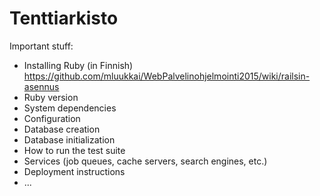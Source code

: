# Tenttiarkisto

Important stuff:
- Installing Ruby (in Finnish)
https://github.com/mluukkai/WebPalvelinohjelmointi2015/wiki/railsin-asennus
- Ruby version
- System dependencies
- Configuration
- Database creation
- Database initialization
- How to run the test suite
- Services (job queues, cache servers, search engines, etc.)
- Deployment instructions
- ...

